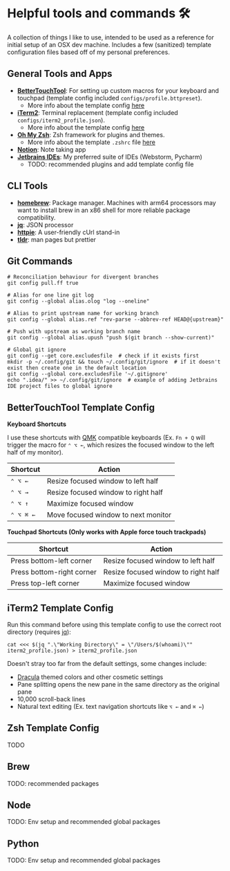 # Helpful tools and commands 🛠
A collection of things I like to use, intended to be used as a reference for initial setup of an OSX dev machine. Includes a few (sanitized) template configuration files based off of my personal preferences.

## General Tools and Apps
- [**BetterTouchTool**](https://folivora.ai/): For setting up custom macros for your keyboard and touchpad (template config included `configs/profile.bttpreset`).
  - More info about the template config [here](#bettertouchtool-template-config)
- [**iTerm2**](https://iterm2.com/): Terminal replacement (template config included `configs/iterm2_profile.json`).
  - More info about the template config [here](#iterm2-template-config)
- [**Oh My Zsh**](https://ohmyz.sh/#install): Zsh framework for plugins and themes.
  - More info about the template `.zshrc` file [here](#zsh-template-config)
- [**Notion**](https://www.notion.so/): Note taking app
- [**Jetbrains IDEs**](https://www.jetbrains.com/): My preferred suite of IDEs (Webstorm, Pycharm)
  - TODO: recommended plugins and add template config file
## CLI Tools
- [**homebrew**](https://brew.sh/): Package manager. Machines with arm64 processors may want to install brew in an x86 shell for more reliable package compatibility.
- [**jq**](https://stedolan.github.io/jq/): JSON processor
- [**httpie**](https://httpie.io/docs/cli): A user-friendly cUrl stand-in
- [**tldr**](https://tldr.sh/): man pages but prettier

## Git Commands

```shell
# Reconciliation behaviour for divergent branches
git config pull.ff true

# Alias for one line git log
git config --global alias.olog "log --oneline"

# Alias to print upstream name for working branch
git config --global alias.ref "rev-parse --abbrev-ref HEAD@{upstream}"

# Push with upstream as working branch name
git config --global alias.upush "push $(git branch --show-current)"

# Global git ignore
git config --get core.excludesfile  # check if it exists first
mkdir -p ~/.config/git && touch ~/.config/git/ignore  # if it doesn't exist then create one in the default location
git config --global core.excludesFile '~/.gitignore'
echo ".idea/" >> ~/.config/git/ignore  # example of adding Jetbrains IDE project files to global ignore
```

## BetterTouchTool Template Config

**Keyboard Shortcuts**

I use these shortcuts with [QMK](https://qmk.fm/) compatible keyboards (Ex. `Fn + Q` will trigger the macro for `⌃ ⌥ ←`, which resizes the focused window to the left half of my monitor).

| Shortcut  | Action                              |
|-----------|-------------------------------------|
| `⌃ ⌥ ←`   | Resize focused window to left half  |
| `⌃ ⌥ →`   | Resize focused window to right half |
| `⌃ ⌥ ↑`   | Maximize focused window             |
| `⌃ ⌥ ⌘ ←` | Move focused window to next monitor |


**Touchpad Shortcuts (Only works with Apple force touch trackpads)**

| Shortcut                  | Action                              |
|---------------------------|-------------------------------------|
| Press bottom-left corner  | Resize focused window to left half  |
| Press bottom-right corner | Resize focused window to right half |
| Press top-left corner     | Maximize focused window             |


## iTerm2 Template Config

Run this command before using this template config to use the correct root directory (requires [jq](https://stedolan.github.io/jq/)):

```shell
cat <<< $(jq ".\"Working Directory\" = \"/Users/$(whoami)\"" iterm2_profile.json) > iterm2_profile.json
```

Doesn't stray too far from the default settings, some changes include:
- [Dracula](https://draculatheme.com/) themed colors and other cosmetic settings
- Pane splitting opens the new pane in the same directory as the original pane
- 10,000 scroll-back lines
- Natural text editing (Ex. text navigation shortcuts like `⌥ ←` and `⌘ ←`)

## Zsh Template Config
TODO

## Brew
TODO: recommended packages

## Node
TODO: Env setup and recommended global packages

## Python
TODO: Env setup and recommended global packages
